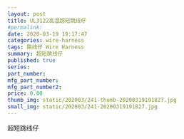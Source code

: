 ```yaml
---
layout: post
title: UL3122高温超短跳线仔
#permalink: 
date: 2020-03-19 19:17:47
categories: wire-harness
tags: 跳线仔 Wire Harness
summary: 超短跳线仔
published: true 
series: 
part_number: 
mfg_part_number: 
mfg_part_number2: 
price: 0.00
thumb_img: static/202003/241-thumb-20200319191827.jpg
small_img: static/202003/241-20200319191827.jpg
---
```



超短跳线仔